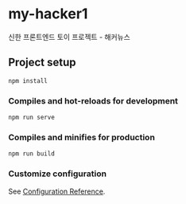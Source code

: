 # my-hacker1
신한 프론트엔드 토이 프로젝트 - 해커뉴스

## Project setup
```
npm install
```

### Compiles and hot-reloads for development
```
npm run serve
```

### Compiles and minifies for production
```
npm run build
```

### Customize configuration
See [Configuration Reference](https://cli.vuejs.org/config/).
